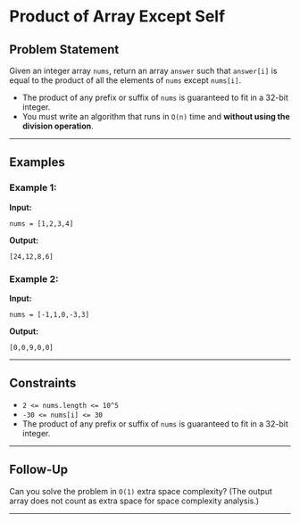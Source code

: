 # Product of Array Except Self

## Problem Statement
Given an integer array `nums`, return an array `answer` such that `answer[i]` is equal to the product of all the elements of `nums` except `nums[i]`.

- The product of any prefix or suffix of `nums` is guaranteed to fit in a 32-bit integer.
- You must write an algorithm that runs in `O(n)` time and **without using the division operation**.

---

## Examples

### Example 1:
**Input:**
```
nums = [1,2,3,4]
```
**Output:**
```
[24,12,8,6]
```

### Example 2:
**Input:**
```
nums = [-1,1,0,-3,3]
```
**Output:**
```
[0,0,9,0,0]
```

---

## Constraints
- `2 <= nums.length <= 10^5`
- `-30 <= nums[i] <= 30`
- The product of any prefix or suffix of `nums` is guaranteed to fit in a 32-bit integer.

---

## Follow-Up
Can you solve the problem in `O(1)` extra space complexity? (The output array does not count as extra space for space complexity analysis.)

---
